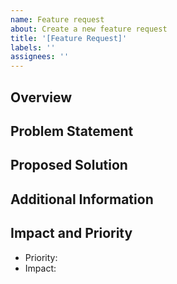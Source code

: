 ```yaml
---
name: Feature request
about: Create a new feature request
title: '[Feature Request]'
labels: ''
assignees: ''
---
```


## Overview

<!-- Provide a brief description of the feature you would like to see added to the UI component library. -->

## Problem Statement

<!-- Explain WHY this should be added to DT-UI -->

## Proposed Solution

<!-- Clearly explain how you envision the new feature to work and what changes it will bring to the UI component library. -->

## Additional Information

<!-- Include any additional information, links, or references that might be helpful for understanding the feature request. -->

## Impact and Priority

<!-- Provide your assessment of the impact and priority of this feature request. Consider factors like usefulness, potential adoption by users, complexity, etc. You can use labels such as "Low/Medium/High Priority" and "Low/Medium/High Impact" if you prefer. -->

* Priority:
* Impact:
